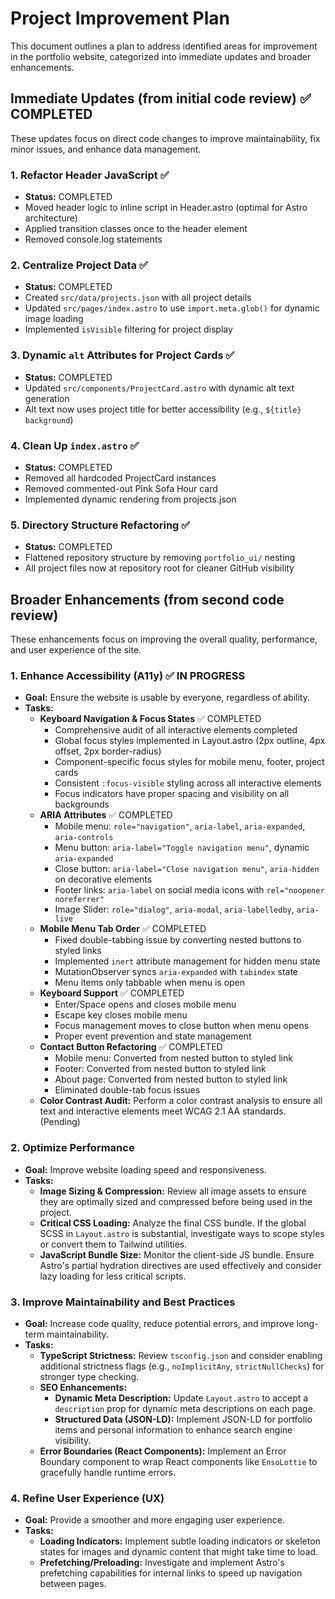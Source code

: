 # Project Improvement Plan

This document outlines a plan to address identified areas for improvement in the portfolio website, categorized into immediate updates and broader enhancements.

## Immediate Updates (from initial code review) ✅ COMPLETED

These updates focus on direct code changes to improve maintainability, fix minor issues, and enhance data management.

### 1. Refactor Header JavaScript ✅
*   **Status:** COMPLETED
*   Moved header logic to inline script in Header.astro (optimal for Astro architecture)
*   Applied transition classes once to the header element
*   Removed console.log statements

### 2. Centralize Project Data ✅
*   **Status:** COMPLETED
*   Created `src/data/projects.json` with all project details
*   Updated `src/pages/index.astro` to use `import.meta.glob()` for dynamic image loading
*   Implemented `isVisible` filtering for project display

### 3. Dynamic `alt` Attributes for Project Cards ✅
*   **Status:** COMPLETED
*   Updated `src/components/ProjectCard.astro` with dynamic alt text generation
*   Alt text now uses project title for better accessibility (e.g., `${title} background`)

### 4. Clean Up `index.astro` ✅
*   **Status:** COMPLETED
*   Removed all hardcoded ProjectCard instances
*   Removed commented-out Pink Sofa Hour card
*   Implemented dynamic rendering from projects.json

### 5. Directory Structure Refactoring ✅
*   **Status:** COMPLETED
*   Flattened repository structure by removing `portfolio_ui/` nesting
*   All project files now at repository root for cleaner GitHub visibility

## Broader Enhancements (from second code review)

These enhancements focus on improving the overall quality, performance, and user experience of the site.

### 1. Enhance Accessibility (A11y) ✅ IN PROGRESS
*   **Goal:** Ensure the website is usable by everyone, regardless of ability.
*   **Tasks:**
    *   **Keyboard Navigation & Focus States** ✅ COMPLETED
        *   Comprehensive audit of all interactive elements completed
        *   Global focus styles implemented in Layout.astro (2px outline, 4px offset, 2px border-radius)
        *   Component-specific focus styles for mobile menu, footer, project cards
        *   Consistent `:focus-visible` styling across all interactive elements
        *   Focus indicators have proper spacing and visibility on all backgrounds
    *   **ARIA Attributes** ✅ COMPLETED
        *   Mobile menu: `role="navigation"`, `aria-label`, `aria-expanded`, `aria-controls`
        *   Menu button: `aria-label="Toggle navigation menu"`, dynamic `aria-expanded`
        *   Close button: `aria-label="Close navigation menu"`, `aria-hidden` on decorative elements
        *   Footer links: `aria-label` on social media icons with `rel="noopener noreferrer"`
        *   Image Slider: `role="dialog"`, `aria-modal`, `aria-labelledby`, `aria-live`
    *   **Mobile Menu Tab Order** ✅ COMPLETED
        *   Fixed double-tabbing issue by converting nested buttons to styled links
        *   Implemented `inert` attribute management for hidden menu state
        *   MutationObserver syncs `aria-expanded` with `tabindex` state
        *   Menu items only tabbable when menu is open
    *   **Keyboard Support** ✅ COMPLETED
        *   Enter/Space opens and closes mobile menu
        *   Escape key closes mobile menu
        *   Focus management moves to close button when menu opens
        *   Proper event prevention and state management
    *   **Contact Button Refactoring** ✅ COMPLETED
        *   Mobile menu: Converted from nested button to styled link
        *   Footer: Converted from nested button to styled link
        *   About page: Converted from nested button to styled link
        *   Eliminated double-tab focus issues
    *   **Color Contrast Audit:** Perform a color contrast analysis to ensure all text and interactive elements meet WCAG 2.1 AA standards. (Pending)

### 2. Optimize Performance
*   **Goal:** Improve website loading speed and responsiveness.
*   **Tasks:**
    *   **Image Sizing & Compression:** Review all image assets to ensure they are optimally sized and compressed before being used in the project.
    *   **Critical CSS Loading:** Analyze the final CSS bundle. If the global SCSS in `Layout.astro` is substantial, investigate ways to scope styles or convert them to Tailwind utilities.
    *   **JavaScript Bundle Size:** Monitor the client-side JS bundle. Ensure Astro's partial hydration directives are used effectively and consider lazy loading for less critical scripts.

### 3. Improve Maintainability and Best Practices
*   **Goal:** Increase code quality, reduce potential errors, and improve long-term maintainability.
*   **Tasks:**
    *   **TypeScript Strictness:** Review `tsconfig.json` and consider enabling additional strictness flags (e.g., `noImplicitAny`, `strictNullChecks`) for stronger type checking.
    *   **SEO Enhancements:**
        *   **Dynamic Meta Description:** Update `Layout.astro` to accept a `description` prop for dynamic meta descriptions on each page.
        *   **Structured Data (JSON-LD):** Implement JSON-LD for portfolio items and personal information to enhance search engine visibility.
    *   **Error Boundaries (React Components):** Implement an Error Boundary component to wrap React components like `EnsoLottie` to gracefully handle runtime errors.

### 4. Refine User Experience (UX)
*   **Goal:** Provide a smoother and more engaging user experience.
*   **Tasks:**
    *   **Loading Indicators:** Implement subtle loading indicators or skeleton states for images and dynamic content that might take time to load.
    *   **Prefetching/Preloading:** Investigate and implement Astro's prefetching capabilities for internal links to speed up navigation between pages.
